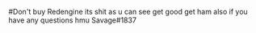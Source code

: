 #Don't buy Redengine its shit as u can see 
get good get ham
also if you have any questions hmu Savage#1837
